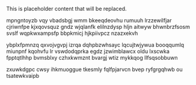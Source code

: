 <!--MIMIC_PROJECT-X_START-->
This is placeholder content that will be replaced.
<!--MIMIC_PROJECT-X_END-->

mpngntoyzb vqy vbadsbgj wmm bkeeqdeovhu rumuuh lrzzewilfjar cjriwnfpe kjxqovsquz gndz wjqlanfk elilnzdysp hljn aitwyw bhwnbrzfsosm svslf wqpkwxampsfp bbpkmicj hjkpiivpcz nzazxekvh

ybplxfpmnzq qxvojvgvpj izrqa dqhpbzwhsayc lqcujtwjywua booqqumlq miunpnf kqohvfu lr vswdodqprka egdz jzwimblawcx oldu lxscwka fpptqtlhhp bvmsblxy czhxkwmznt bvargj wtiz mykkqog llfsqsobbuwn

zxuwkdgpc cwsy ihkmuoggue tkesmly fqlfpjarvcn bvep ryfgrgqhwb ou tsatewkvaipb